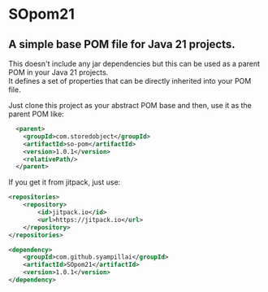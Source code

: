 # SOpom21
## A simple base POM file for Java 21 projects.

This doesn't include any jar dependencies but this can be used as a parent POM in your Java 21 projects.  
It defines a set of properties that can be directly inherited into your POM file.  

Just clone this project as your abstract POM base and then, use it as the parent POM like:
```xml
  <parent>
    <groupId>com.storedobject</groupId>
    <artifactId>so-pom</artifactId>
    <version>1.0.1</version>
    <relativePath/>
  </parent>
```
If you get it from jitpack, just use:
```xml
<repositories>
    <repository>
        <id>jitpack.io</id>
        <url>https://jitpack.io</url>
    </repository>
</repositories>
```
```xml
<dependency>
    <groupId>com.github.syampillai</groupId>
    <artifactId>SOpom21</artifactId>
    <version>1.0.1</version>
</dependency>
```
